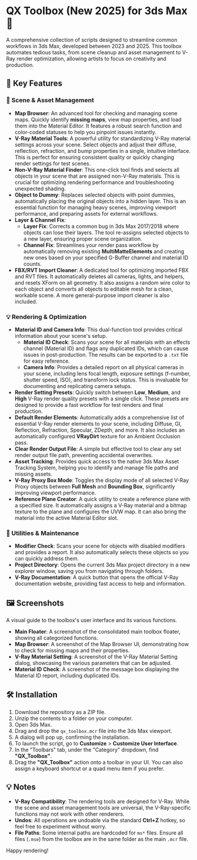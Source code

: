 # QX Toolbox (New 2025) for 3ds Max 🎨

A comprehensive collection of scripts designed to streamline common workflows in 3ds Max, developed between 2023 and 2025. This toolbox automates tedious tasks, from scene cleanup and asset management to V-Ray render optimization, allowing artists to focus on creativity and production.

## 🚀 Key Features

### 🔧 Scene & Asset Management

* **Map Browser**: An advanced tool for checking and managing scene maps. Quickly identify **missing maps**, view map properties, and load them into the Material Editor. It features a robust search function and color-coded statuses to help you pinpoint issues instantly. 
* **V-Ray Material Tools**: A powerful utility for standardizing V-Ray material settings across your scene. Select objects and adjust their diffuse, reflection, refraction, and bump properties in a single, intuitive interface. This is perfect for ensuring consistent quality or quickly changing render settings for test scenes.
* **Non-V-Ray Material Finder**: This one-click tool finds and selects all objects in your scene that are assigned non-V-Ray materials. This is crucial for optimizing rendering performance and troubleshooting unexpected shading.
* **Object to Dummy**: Replaces selected objects with point dummies, automatically placing the original objects into a hidden layer. This is an essential function for managing heavy scenes, improving viewport performance, and preparing assets for external workflows.
* **Layer & Channel Fix**:
    * **Layer Fix**: Corrects a common bug in 3ds Max 2017/2018 where objects can lose their layers. The tool re-assigns selected objects to a new layer, ensuring proper scene organization.
    * **Channel Fix**: Streamlines your render pass workflow by automatically removing existing **MultiMatteElements** and creating new ones based on your specified G-Buffer channel and material ID counts.
* **FBX/RVT Import Cleaner**: A dedicated tool for optimizing imported FBX and RVT files. It automatically deletes all cameras, lights, and helpers, and resets XForm on all geometry. It also assigns a random wire color to each object and converts all objects to editable mesh for a clean, workable scene. A more general-purpose import cleaner is also included.

### 💡 Rendering & Optimization

* **Material ID and Camera Info**: This dual-function tool provides critical information about your scene's setup.
    * **Material ID Check**: Scans your scene for all materials with an effects channel (Material ID) and flags any duplicated IDs, which can cause issues in post-production. The results can be exported to a `.txt` file for easy reference.
    * **Camera Info**: Provides a detailed report on all physical cameras in your scene, including lens focal length, exposure settings (f-number, shutter speed, ISO), and transform lock status. This is invaluable for documenting and replicating camera setups.
* **Render Setting Presets**: Quickly switch between **Low**, **Medium**, and **High** V-Ray render quality presets with a single click. These presets are designed to provide a fast workflow for test renders and final production.
* **Default Render Elements**: Automatically adds a comprehensive list of essential V-Ray render elements to your scene, including Diffuse, GI, Reflection, Refraction, Specular, ZDepth, and more. It also includes an automatically configured **VRayDirt** texture for an Ambient Occlusion pass.
* **Clear Render Output File**: A simple but effective tool to clear any set render output file path, preventing accidental overwrites.
* **Asset Tracking**: Provides quick access to the native 3ds Max Asset Tracking System, helping you to identify and manage file paths and missing assets.
* **V-Ray Proxy Box Mode**: Toggles the display mode of all selected V-Ray Proxy objects between **Full Mesh** and **Bounding Box**, significantly improving viewport performance.
* **Reference Plane Creator**: A quick utility to create a reference plane with a specified size. It automatically assigns a V-Ray material and a bitmap texture to the plane and configures the UVW map. It can also bring the material into the active Material Editor slot.

### 🔎 Utilities & Maintenance

* **Modifier Check**: Scans your scene for objects with disabled modifiers and provides a report. It also automatically selects these objects so you can quickly address them.
* **Project Directory**: Opens the current 3ds Max project directory in a new explorer window, saving you from navigating through folders.
* **V-Ray Documentation**: A quick button that opens the official V-Ray documentation website, providing fast access to help and information.

## 🖼️ Screenshots

A visual guide to the toolbox's user interface and its various functions.

* **Main Floater**: A screenshot of the consolidated main toolbox floater, showing all categorized functions.
* **Map Browser**: A screenshot of the Map Browser UI, demonstrating how to check for missing maps and their properties.
* **V-Ray Material Setting**: A screenshot of the V-Ray Material Setting dialog, showcasing the various parameters that can be adjusted.
* **Material ID Check**: A screenshot of the message box displaying the Material ID report, including duplicated IDs.

## 🛠️ Installation

1.  Download the repository as a ZIP file.
2.  Unzip the contents to a folder on your computer.
3.  Open 3ds Max.
4.  Drag and drop the `qx_toolbox.mcr` file into the 3ds Max viewport.
5.  A dialog will pop up, confirming the installation.
6.  To launch the script, go to **Customize** > **Customize User Interface**.
7.  In the "Toolbars" tab, under the "Category" dropdown, find **"QX_Toolbox"**.
8.  Drag the **"QX_Toolbox"** action onto a toolbar in your UI. You can also assign a keyboard shortcut or a quad menu item if you prefer.

## 💡 Notes

* **V-Ray Compatibility**: The rendering tools are designed for V-Ray. While the scene and asset management tools are universal, the V-Ray-specific functions may not work with other renderers.
* **Undos**: All operations are undoable via the standard **Ctrl+Z** hotkey, so feel free to experiment without worry.
* **File Paths**: Some internal paths are hardcoded for `ms*` files. Ensure all files (`.mse`) from the toolbox are in the same folder as the main `.mcr` file.

Happy rendering!
